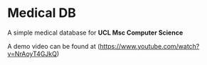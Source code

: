 Medical DB
====

A simple medical database for **UCL Msc Computer Science**

A demo video can be found at (https://www.youtube.com/watch?v=NrAoyT4GJkQ)
